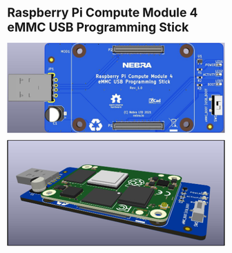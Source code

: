 # Raspberry Pi Compute Module 4 eMMC USB Programming Stick

![FlashStickCM4_top](Outputs/Assembly/FlashStickCM4_top.jpg)

![FlashStickCM4](Outputs/FlashStickCM4.jpg)
